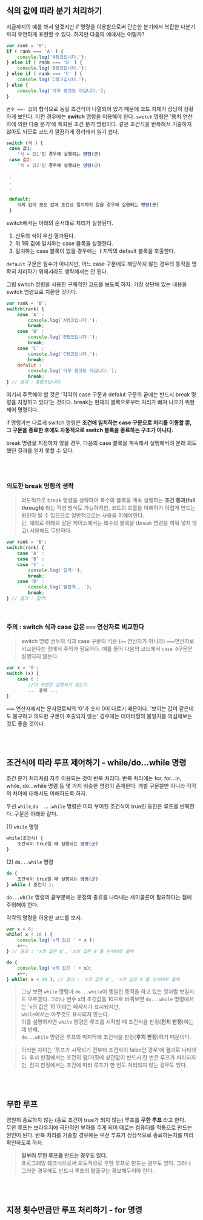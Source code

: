 ## 식의 값에 따라 분기 처리하기
지금까지의 예를 봐서 알겠지만 if 명령을 이용함으로써 단순한 분기에서 복잡한 다분기까지 유연하게 표현할 수 있다. 하지만 다음의 예에서는 어떨까?

```javascript
var rank = '8';
if ( rank === 'A' ) {
	console.log('A랭크입니다.');
} else if ( rank === 'B' ) {
	console.log('B랭크입니다.');
} else if ( rank === 'C' ) {
	console.log)'C랭크입니다.');
} else {
	console.log('아무 랭크도 아닙니다.');
}
```

`변수 ==- 값`의 형식으로 동일 조건식이 나열되어 있기 때문에 코드 자체가 상당히 장황하게 보인다. 이런 경우에는 **switch** 명령을 이용해야 한다. `switch` 명령은 '동치 연산자에 의한 다중 분기'에 특화된 조건 분기 명령이다. 같은 조건식을 반복해서 기술하지 않아도 되므로 코드가 깔끔하게 정리돼서 읽기 쉽다.

```javascript
switch (식 ) {
 case 값1;
 	'식 = 값1'인 경우에 실행되는 명령(군)
 case 값2:
 	'식 = 값2'인 경우에 실행되는 명령(군)
 
 .
 .
 .
 
 default;
 	식의 값이 모든 값에 조건상 일치하지 않을 경우에 실행되는 명령(군)
 }
```

switch에서는 아래의 순서대로 처리가 실생된다.

1. 선두의 식이 우선 평가된다.
2. 위 1의 값에 일치하는 case 블록을 실행한다.
3. 일치하는 case 블록이 없을 경우에는 ㅏ지막의 default 블록을 호출한다.

`default` 구문은 필수가 아니지만, 어느 case 구문에도 해당하지 않는 경우의 동작을 명확히 처리하기 위해서라도 생략해서는 안 된다.

그럼 switch 명령을 사용한 구체적인 코드를 보도록 하자. 가장 상단에 있는 내용을 switch 명령으로 치환한 것이다.

```javascript
var rank = 'B';
switch(rank) {
	case 'A' :
		console.log('A랭크입니다.');
		break;
	case 'B' :
		console.log('B랭크입니다.');
		break;
	case 'C' :
		console.log('C랭크입니다.');
		break;
	defalut :
		console.log('아무 랭크도 아닙니다.');
		break;
} // 결과 : B랭크입니다.
```

여기서 주목해야 할 것은 '각각의 case 구문과 defalut 구문의 끝에는 반드시 break 명령을 지정하고 있다'는 것이다. break는 현재의 블록으로부터 처리가 빠져 나오기 위한 제어 명령이다.

if 명령과는 다르게 switch 명령은 **조건에 일치하는 case 구문으로 처리를 이동할 뿐, 그 구문을 종료한 후에도 자동적으로 switch 블록을 종료하는 구조가 아니다.**

break 명령을 지정하지 않을 경우, 다음의 case 블록을 계속해서 실행해버려 본래 의도했던 결과를 얻지 못할 수 있다.

<br/><br/>

### 의도한 break 명령의 생략
>의도적으로 break 명령을 생략하여 복수의 블록을 계속 실행하는 **조건 통과(fall through)** 라는 작성 방식도 가능하지만, 코드의 흐름을 이해하기 어렵게 만드는 원인이 될 수 있으므로 일반적으로는 사용을 피해야한다.<br/>
단, 예외로 아래와 같은 케이스에서는 복수의 블록을 (break 명령을 끼워 넣지 않고) 사용해도 무방하다.

```javascript
var rank = 'B';
switch(rank) {
	case 'A' :
	case 'B' :
	case 'C' :
		console.log('합격!');
		break;
	case 'D' :
		console.log('불합격...');
		break;
} // 결과 : 합격;
```

<br/>

### 주의 : switch 식과 case 값은 `===` 연산자로 비교한다
>switch 명령 선두의 식과 case 구문의 식은 (`==` 연산자가 아니라) `===`연산자로 비교한다는 점에서 주의가 필요하다.
예를 들어 다음의 코드에서 `case 0`구문은 실행되지 않는다.

```javascript
var x = '0';
switch (x) {
	case 0 :
		//이 부분은 실행되지 않는다	
		... 중략 ...
}
```

`===` 연산자에서는 문자열로써의 '0'과 숫자 0이 다르기 때문이다. '보이는 값이 같은데도 불구하고 의도한 구문이 호출되지 않는' 경우에는 데이터형의 불일치를 의심해보는 것도 좋을 것이다.

<br/><br/>

## 조건식에 따라 루프 제어하기 - while/do...while 명령
조건 분기 처리처럼 자주 이용되는 것이 반복 처리다. 반복 처리에는 for, for...in, while, do...while 명령 등 몇 가지 비슷한 명령이 존재한다. 개별 구문뿐만 아니라 각각의 차이에 대해서도 이해하도록 하자.

우선 `while`,`do	...while` 명령은 미리 부여된 조건식이 true인 동안은 루프를 반복한다. 구문은 아래와 같다.

(1) `while` 명령

```javascript
while(조건식) {
	조건식이 true일 때 실행되는 명령(군)
}
```

(2) `do...while`	명령

```javascript
do {
	조건식이 true일 때 실행되는 명령(군)
} while ( 조건식 );
```

`do...while` 명령의 끝부분에는 문장의 종료를 나타내는 세미콜론이 필요하다는 점에 주의해야 한다.

각각의 명령을 이용한 코드를 보자.

```javascript
var x = 8;
while( x < 10 ) {
	console.log('x의 값은 ' + x );
	x++;
} // 결과 : 'x의 값은 8'. 'x의 값은 9'를 순서대로 출력
```

```javascript
do {
	console.log('x의 값은 ' + x);
	x++;
} while( x < 10 ); // 결과 : 'x의 값은 8', 'x의 값은 9'를 순서대로 출력
```

>그냥 보면 `while` 명령과 `do...while`이 동일한 동작을 하고 있는 것처럼 보일지도 모르겠다. 
>그러나 변수 x의 초깃값을 10으로 바꿔보면  `do...while` 명령에서는 'x의 값은 10'이라는 메세지가 표시되지만, <br/>
>`while`에서는 아무것도 표시되지 않는다.<br/>
이를 설명하자면 `while` 명령은 루프를 시작할 때 조건식을 판정(**전치 판정**)하는 데 반해, <br/>
`do...while` 명령은 루프의 마지막에 조건식을 판정(**후치 판정**)하기 때문이다.

>이러한 차이는 '루프가 시작되기 전부터 조건식이 false인 경우'에 결과로 나타낸다. 후치 판정에서는 조건의 참/거짓에 상관없이 반드시 한 번은 루프가 처리되지만, 전치 판정에서는 조건에 따라 루프가 한 번도 처리되지 않는 경우도 있다.

<br/><br/>

## 무한 루프
영원히 종료하지 않는 (종료 조건이 true가 되지 않는) 루프를 **무한 루프** 라고 한다.<br/>
무한 루프는 브라우저에 극단적인 부하를 주게 되어 때로는 컴퓨터를 먹통으로 만드는 원인이 된다. 반복 처리를 기술할 경우에는 우선 루프가 정상적으로 종료하는지를 미리 확인하도록 하자.
>**일부러 무한 루프를 만드는 경우도 있다.** <br/>
>프로그래밍 테크닉으로써 의도적으로 무한 루프로 만드는 경우도 있다. 그러나 그러한 경우에도 반드시 루프의 탈출구는 확보해두어야 한다.

<br/><br/>

## 지정 횟수만큼만 루프 처리하기 - for 명령
